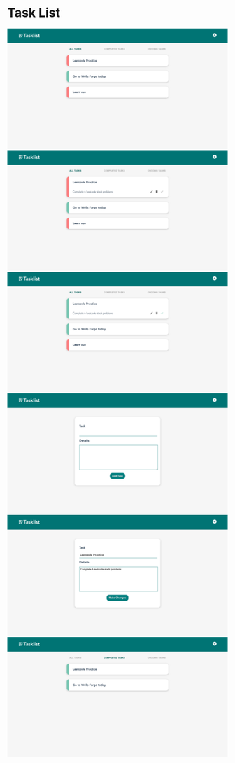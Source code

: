 # Task List

<img src = '/website-images/main-pg.png' width = '600'>

<img src = '/website-images/full-task.png' width = '600'>

<img src = '/website-images/complete-task.png' width = '600'>

<img src = '/website-images/add-task.png' width = '600'>

<img src = '/website-images/edit-task.png' width = '600'>

<img src = '/website-images/filtered-view.png' width = '600'>
